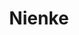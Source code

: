 ---
title: "Nienke"
kind: "faces"
cover: https://images.unsplash.com/photo-1723119651382-4b318381a4dd?w=800&auto=format&fit=crop&q=60&ixlib=rb-4.0.3&ixid=M3wxMjA3fDB8MHxmZWF0dXJlZC1waG90b3MtZmVlZHwzfHx8ZW58MHx8fHx8
---